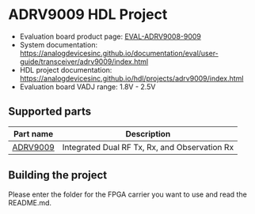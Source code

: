 # ADRV9009 HDL Project

- Evaluation board product page: [EVAL-ADRV9008-9009](https://www.analog.com/eval-adrv9008-9009)
- System documentation: https://analogdevicesinc.github.io/documentation/eval/user-guide/transceiver/adrv9009/index.html
- HDL project documentation: https://analogdevicesinc.github.io/hdl/projects/adrv9009/index.html
- Evaluation board VADJ range: 1.8V - 2.5V

## Supported parts

| Part name                                   | Description                                                      |
|---------------------------------------------|------------------------------------------------------------------|
| [ADRV9009](https://www.analog.com/adrv9009) | Integrated Dual RF Tx, Rx, and Observation Rx                    |

## Building the project

Please enter the folder for the FPGA carrier you want to use and read the README.md.